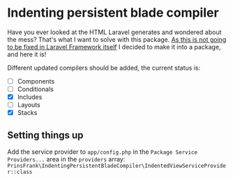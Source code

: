 # Indenting persistent blade compiler

Have you ever looked at the HTML Laravel generates and wondered about the mess? That's what I want to solve with this package. [As this is not going to be fixed in Laravel Framework itself](https://github.com/laravel/framework/pull/28768) I decided to make it into a package, and here it is!

Different updated compilers should be added, the current status is:

- [ ] Components
- [ ] Conditionals
- [x] Includes
- [ ] Layouts
- [x] Stacks

## Setting things up

Add the service provider to ``app/config.php`` in the ``Package Service Providers...`` area in the ``providers`` array:  ``PrinsFrank\IndentingPersistentBladeCompiler\IndentedViewServiceProvider::class``
